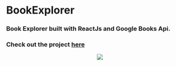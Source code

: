 # BookExplorer
### Book Explorer built with ReactJs and Google Books Api.

### Check out the project [here](http://shritesh99.github.io/BookExplorer/)

<p align="center">
 <img src="https://github.com/Shritesh99/BookExplorer/blob/master/Screenshot%202019-01-04%20at%202.12.21%20PM.png" />
</p>
